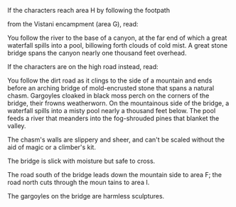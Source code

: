 If the characters reach area H by following the footpath

from the Vistani encampment (area G), read:

You follow the river to the base of a canyon, at the far end of which a great waterfall spills into a pool, billowing forth clouds of cold mist. A great stone bridge spans the canyon nearly one thousand feet overhead.

If the characters are on the high road instead, read:

You follow the dirt road as it clings to the side of a mountain and ends before an arching bridge of mold-encrusted stone that spans a natural chasm. Gargoyles cloaked in black moss perch on the corners of the bridge, their frowns weatherworn. On the mountainous side of the bridge, a waterfall spills into a misty pool nearly a thousand feet below. The pool feeds a river that meanders into the fog-shrouded pines that blanket the valley.

The chasm's walls are slippery and sheer, and can't be scaled without the aid of magic or a climber's kit.

The bridge is slick with moisture but safe to cross.

The road south of the bridge leads down the mountain­ side to area F; the road north cuts through the moun­ tains to area I.

The gargoyles on the bridge are harmless sculptures.